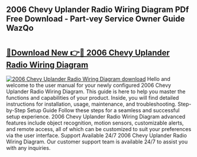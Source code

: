 ## 2006 Chevy Uplander Radio Wiring Diagram PDf Free Download - Part-vey Service Owner Guide WazQo

# <h2><a href="http://dfsae5.blite.top/?on=2006+Chevy+Uplander+Radio+Wiring+Diagram">🔗Download New 👉🔴 2006 Chevy Uplander Radio Wiring Diagram</a></h2>

[![2006 Chevy Uplander Radio Wiring Diagram download](https://i.imgur.com/lujVjoI.png)](http://dfsae5.blite.top/?on=2006+Chevy+Uplander+Radio+Wiring+Diagram)
Hello and welcome to the user manual for your newly configured 2006 Chevy Uplander Radio Wiring Diagram. This guide is here to help you master the functions and capabilities of your product. Inside, you will find detailed instructions for installation, usage, maintenance, and troubleshooting. Step-by-Step Setup Guide Follow these steps for a seamless and successful setup experience. 2006 Chevy Uplander Radio Wiring Diagram advanced features include object recognition, motion sensors, customizable alerts, and remote access, all of which can be customized to suit your preferences via the user interface. Support Available 24/7 2006 Chevy Uplander Radio Wiring Diagram. Our customer support team is available 24/7 to assist you with any inquiries.
